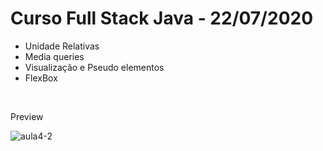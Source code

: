 # Curso Full Stack Java - 22/07/2020
<ul>
  <li>Unidade Relativas</li>
  <li>Media queries</li>
  <li>Visualização e Pseudo elementos</li>
  <li>FlexBox</li>
</ul>
<br>
<p>Preview</p>
<img src="https://i.ibb.co/sm7p5kR/aula4-2.png" alt="aula4-2" border="0">
